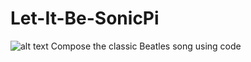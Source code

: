 # Let-It-Be-SonicPi
![alt text](https://imgur.com/0ikkeGe)
Compose the classic Beatles song using code 
